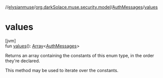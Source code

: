//[elysianmuse](../../../index.md)/[org.darkSolace.muse.security.model](../index.md)/[AuthMessages](index.md)/[values](values.md)

# values

[jvm]\
fun [values](values.md)(): [Array](https://kotlinlang.org/api/latest/jvm/stdlib/kotlin/-array/index.html)&lt;[AuthMessages](index.md)&gt;

Returns an array containing the constants of this enum type, in the order they're declared.

This method may be used to iterate over the constants.
